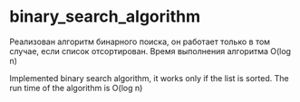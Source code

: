 # binary_search_algorithm
Реализован алгоритм бинарного поиска, он работает только в том случае, если список отсортирован. Время выполнения алгоритма O(log n)

Implemented binary search algorithm, it works only if the list is sorted. The run time of the algorithm is O(log n)
